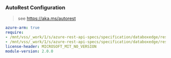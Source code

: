 ### AutoRest Configuration

> see https://aka.ms/autorest

``` yaml
azure-arm: true
require:
- /mnt/vss/_work/1/s/azure-rest-api-specs/specification/databoxedge/resource-manager/readme.md
- /mnt/vss/_work/1/s/azure-rest-api-specs/specification/databoxedge/resource-manager/readme.go.md
license-header: MICROSOFT_MIT_NO_VERSION
module-version: 2.0.0

```